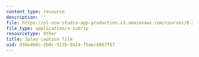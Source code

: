 ```yaml
---
content_type: resource
description: ''
file: https://ol-ocw-studio-app-production.s3.amazonaws.com/courses/8-334-statistical-mechanics-ii-statistical-physics-of-fields-spring-2014/d56e4b8c2b0c512b9a1475aec8867f67_WtGS6lV5MDI.vtt
file_type: application/x-subrip
resourcetype: Other
title: 3play caption file
uid: d56e4b8c-2b0c-512b-9a14-75aec8867f67
---
```

